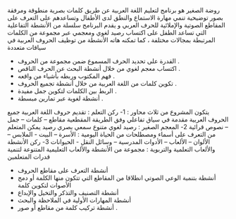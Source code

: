 روضة الصغير هو برنامج لتعليم اللغة العربية  عن طريق كلمات بصرية منطوقة ومرفقة بصور توضيحية تنمي مهارة الاستماع والنطق لدى الأطفال وتساعدهم على التعرف على المقاطع الصوتية والإملائية للحرف العربي 
و يقدم  البرنامج سلسلة من الأنشطة التفاعلية التي تساعد الطفل على اكتساب رصيد لغوي ومعجمي عبر مجموعة من الكلمات المرتبطة بمجالات مختلفة ، كما تمكنه هاته الأنشطة من توظيف الحروف العربية في سياقات متعددة
- القدرة على تحديد الحرف المسموع ضمن مجموعة من الحروف .
-  اكتساب معجم لغوي من خلال أنشطة البحث عن الحرف الناقص .
- فهم المكتوب وربطه بأشياء من واقعه . 
-  تكوين كلمات من اللغة العربية من خلال أنشطة تجميع الحروف .
- الربط بين الكلمات لتكوين جمل مفيدة .
- أنشطة لغوية عبر تمارين مبسطة .

يتكون المشروع من ثلاث محاور :
1- ركن التعلم : 
تقديم حروف اللغة العربية
جميع الحروف العربية مقدمة في سياق تفاعلي وفق الطريقة المقطعية
مقاطع – كلمات – جمل – نصوص قرائية
2- المعجم الصغير :
رصيد لغوي متنوع سمعي بصري
رصيد يمكن المتعلم من التعرف على أسماء ومصطلحات من الحياة اليومية : الأسرة – البيت - الملابس – الألوان – الألعاب – الأدوات المدرسية – وسائل النقل - الحيوانات
3- ركن الأنشطة والألعاب التعلمية والتربوية :
مجموعة من الأنشطة والألعاب التعليمية المتنوعة لتنمية  قدرات المتعلمين 
- أنشطة التعرف على مقاطع الحروف
- أنشطة بتنمية الوعي الصوتي انطلاقا من المقاطع التي تتكون منها الكلمة أو دمج الأصوات لتكوين كلمة
 - أنشطة التصنيف والتذكر  والتخيل والإبداع
- أنشطة  المهارات الأولية في الملاحظة  والبحث
- أنشطة تركيب كلمة من مقاطع أو صور .
